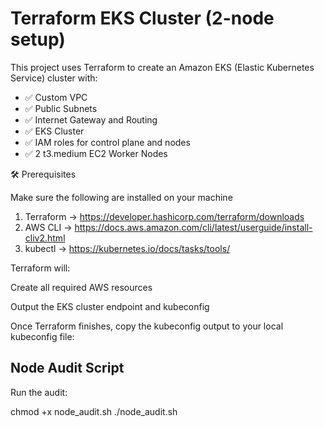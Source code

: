 

# Terraform EKS Cluster (2-node setup)

This project uses Terraform to create an Amazon EKS (Elastic Kubernetes Service) cluster with:

- ✅ Custom VPC
- ✅ Public Subnets
- ✅ Internet Gateway and Routing
- ✅ EKS Cluster
- ✅ IAM roles for control plane and nodes
- ✅ 2 t3.medium EC2 Worker Nodes

 🛠 Prerequisites

Make sure the following are installed on your machine

1. Terraform → https://developer.hashicorp.com/terraform/downloads  
2. AWS CLI → https://docs.aws.amazon.com/cli/latest/userguide/install-cliv2.html  
3. kubectl → https://kubernetes.io/docs/tasks/tools/

Terraform will:

Create all required AWS resources

Output the EKS cluster endpoint and kubeconfig


Once Terraform finishes, copy the kubeconfig output to your local kubeconfig file:


## Node Audit Script

Run the audit:


chmod +x node_audit.sh
./node_audit.sh

